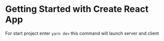 # Getting Started with Create React App

For start project enter ```yarn dev``` this command will launch server and client
